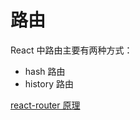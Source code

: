# 路由

React 中路由主要有两种方式：

- hash 路由
- history 路由

[react-router 原理](https://blog.csdn.net/qq_36223144/article/details/83247008)
